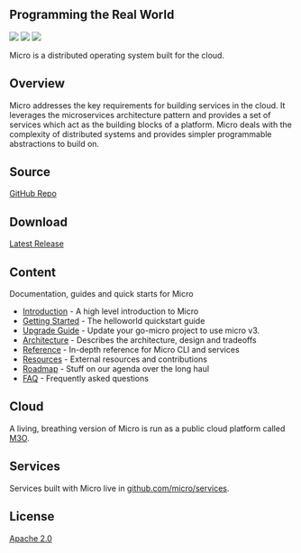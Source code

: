 ## Programming the Real World

<div>
  <a href="https://github.com/micro/micro/stargazers"><img src="https://img.shields.io/github/stars/micro/micro?style=social" /></a>
  <a href="https://m3o.com"><img src="https://img.shields.io/badge/micro-cloud-orange" /></a>
  <a href="https://slack.m3o.com"><img src="https://img.shields.io/badge/micro-community-red" /></a>
</div>

Micro is a distributed operating system built for the cloud.

## Overview

Micro addresses the key requirements for building services in the cloud. It leverages the microservices
architecture pattern and provides a set of services which act as the building blocks of a platform. Micro deals
with the complexity of distributed systems and provides simpler programmable abstractions to build on. 

## Source

[GitHub Repo](https://github.com/micro/micro)

## Download

[Latest Release](https://github.com/micro/micro/releases/latest)

## Content

Documentation, guides and quick starts for Micro

- [Introduction](introduction) - A high level introduction to Micro
- [Getting Started](getting-started) - The helloworld quickstart guide
- [Upgrade Guide](upgrade-guide) - Update your go-micro project to use micro v3.
- [Architecture](architecture) - Describes the architecture, design and tradeoffs
- [Reference](reference) - In-depth reference for Micro CLI and services
- [Resources](resources) - External resources and contributions
- [Roadmap](roadmap) - Stuff on our agenda over the long haul
- [FAQ](faq) - Frequently asked questions

## Cloud

A living, breathing version of Micro is run as a public cloud platform called [M3O](https://m3o.com).

## Services

Services built with Micro live in [github.com/micro/services](https://github.com/micro/services).

## License

[Apache 2.0](https://opensource.org/licenses/Apache-2.0)
